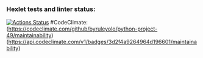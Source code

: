 ### Hexlet tests and linter status:
[![Actions Status](https://github.com/byruleyolo/python-project-49/workflows/hexlet-check/badge.svg)](https://github.com/byruleyolo/python-project-49/actions)
#CodeClimate:
(https://codeclimate.com/github/byruleyolo/python-project-49/maintainability)(https://api.codeclimate.com/v1/badges/3d2f4a9264964d196601/maintainability)
